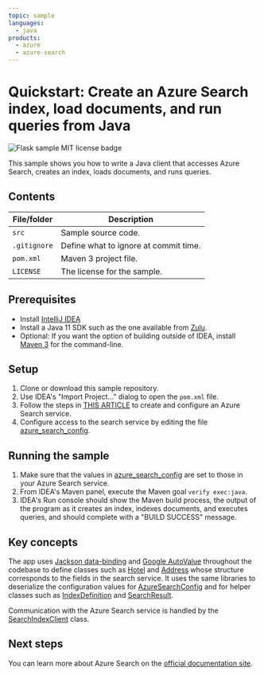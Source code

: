 ```yaml
---
topic: sample
languages:
  - java
products:
  - azure
  - azure-search
---
```


# Quickstart: Create an Azure Search index, load documents, and run queries from Java

![Flask sample MIT license badge](https://img.shields.io/badge/license-MIT-green.svg)

This sample shows you how to write a Java client that accesses Azure Search, creates an index, loads documents, and runs queries.  

## Contents

| File/folder | Description |
|-------------|-------------|
| `src`       | Sample source code. |
| `.gitignore` | Define what to ignore at commit time. |
| `pom.xml` | Maven 3 project file. |
| `LICENSE`   | The license for the sample. |

## Prerequisites

- Install [IntelliJ IDEA](https://www.jetbrains.com/idea/)
- Install a Java 11 SDK such as the one available from [Zulu](https://www.azul.com/downloads/zulu/).
- Optional: If you want the option of building outside of IDEA, install [Maven 3](https://maven.apache.org/download.cgi) for the command-line.

## Setup

1. Clone or download this sample repository.
2. Use IDEA's "Import Project..." dialog to open the `pom.xml` file. 
1. Follow the steps in [THIS ARTICLE](tk) to create and configure an Azure Search service.
1. Configure access to the search service by editing the file [azure_search_config](src/main/resources/azure_search_config). 

## Running the sample

1. Make sure that the values in [azure_search_config](src/main/resources/azure_search_config) are set to those in your Azure Search service.
1. From IDEA's Maven panel, execute the Maven goal `verify exec:java`.
1. IDEA's Run console should show the Maven build process, the output of the program as it creates an index, indexes documents, and executes queries, and should complete with a "BUILD SUCCESS" message.

## Key concepts

The app uses [Jackson data-binding](https://github.com/FasterXML/jackson-databind) and [Google AutoValue](https://github.com/google/auto/tree/master/value) throughout the codebase to define classes such as [Hotel](src/main/java/com/microsoft/demos/azure/search/samples/demo/AzureSearchConfig.java) and [Address](src/main/java/com/microsoft/demos/azure/search/samples/demo/Address.java) whose structure corresponds to the fields in the search service. It uses the same libraries to deserialize the configuration values for [AzureSearchConfig](src/main/java/com/microsoft/demos/azure/search/samples/demo/AzureSearchConfig.java) and for helper classes such as [IndexDefinition](src/main/java/com/microsoft/demos/azure/search/samples/index/IndexDefinition.java) and [SearchResult](src/main/java/com/microsoft/demos/azure/search/samples/results/SearchResult.java).

Communication with the Azure Search service is handled by the [SearchIndexClient](src/main/java/com/microsoft/demos/azure/search/samples/client/SearchIndexClient.java) class. 
    
## Next steps

You can learn more about Azure Search on the [official documentation site](https://docs.microsoft.com/azure/search).